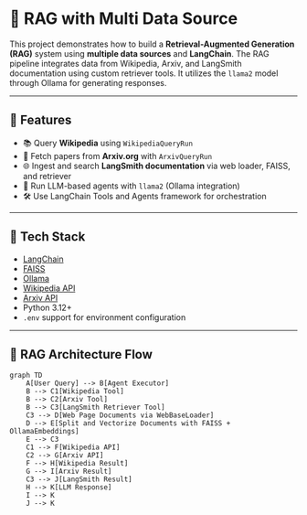 # 🧠 RAG with Multi Data Source

This project demonstrates how to build a **Retrieval-Augmented Generation (RAG)** system using **multiple data sources** and **LangChain**. The RAG pipeline integrates data from Wikipedia, Arxiv, and LangSmith documentation using custom retriever tools. It utilizes the `llama2` model through Ollama for generating responses.

---

## 🔧 Features

- 📚 Query **Wikipedia** using `WikipediaQueryRun`
- 📄 Fetch papers from **Arxiv.org** with `ArxivQueryRun`
- 🌐 Ingest and search **LangSmith documentation** via web loader, FAISS, and retriever
- 🤖 Run LLM-based agents with `llama2` (Ollama integration)
- 🛠️ Use LangChain Tools and Agents framework for orchestration

---

## 🧰 Tech Stack

- [LangChain](https://python.langchain.com/)
- [FAISS](https://github.com/facebookresearch/faiss)
- [Ollama](https://ollama.com/)
- [Wikipedia API](https://pypi.org/project/wikipedia/)
- [Arxiv API](https://pypi.org/project/arxiv/)
- Python 3.12+
- `.env` support for environment configuration

---


## 🔁 RAG Architecture Flow

```mermaid
graph TD
    A[User Query] --> B[Agent Executor]
    B --> C1[Wikipedia Tool]
    B --> C2[Arxiv Tool]
    B --> C3[LangSmith Retriever Tool]
    C3 --> D[Web Page Documents via WebBaseLoader]
    D --> E[Split and Vectorize Documents with FAISS + OllamaEmbeddings]
    E --> C3
    C1 --> F[Wikipedia API]
    C2 --> G[Arxiv API]
    F --> H[Wikipedia Result]
    G --> I[Arxiv Result]
    C3 --> J[LangSmith Result]
    H --> K[LLM Response]
    I --> K
    J --> K
